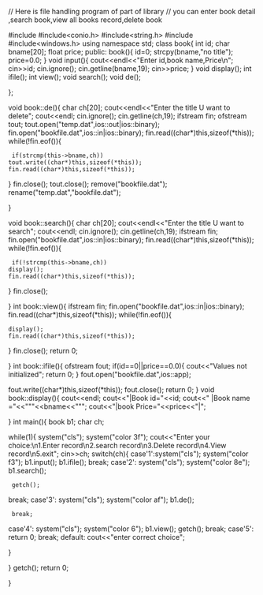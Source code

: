 // Here is file handling program of part of library 
// you can enter book detail ,search book,view all books record,delete book

#include<iostream>
#include<conio.h>
#include<string.h>
#include<fstream>
#include<windows.h>
using namespace std;
class book{
int id;
char bname[20];
float price;
public:
    book(){
    id=0;
    strcpy(bname,"no title");
    price=0.0;
    }
    void input(){
    cout<<endl<<"Enter id,book name,Price\n";
    cin>>id;
    cin.ignore();
    cin.getline(bname,19);
    cin>>price;
    }
    void display();
    int ifile();
    int view();
    void search();
   void de();

};

void book::de(){
    char ch[20];
cout<<endl<<"Enter the title U want to delete";
cout<<endl;
cin.ignore();
cin.getline(ch,19);
ifstream fin;
ofstream tout;
tout.open("temp.dat",ios::out|ios::binary);
fin.open("bookfile.dat",ios::in|ios::binary);
fin.read((char*)this,sizeof(*this));
while(!fin.eof()){

     if(strcmp(this->bname,ch))
    tout.write((char*)this,sizeof(*this));
    fin.read((char*)this,sizeof(*this));

}
fin.close();
tout.close();
remove("bookfile.dat");
rename("temp.dat","bookfile.dat");


}

void book::search(){
char ch[20];
cout<<endl<<"Enter the title U want to search";
cout<<endl;
cin.ignore();
cin.getline(ch,19);
ifstream fin;
fin.open("bookfile.dat",ios::in|ios::binary);
fin.read((char*)this,sizeof(*this));
while(!fin.eof()){

     if(!strcmp(this->bname,ch))
    display();
    fin.read((char*)this,sizeof(*this));

}
fin.close();




}
int book::view(){
ifstream fin;
fin.open("bookfile.dat",ios::in|ios::binary);
fin.read((char*)this,sizeof(*this));
while(!fin.eof()){

    display();
    fin.read((char*)this,sizeof(*this));

}
fin.close();
return 0;

}
int book::ifile(){
ofstream fout;
if(id==0||price==0.0){
    cout<<"Values not initialized";
    return 0;
}
fout.open("bookfile.dat",ios::app);

fout.write((char*)this,sizeof(*this));
fout.close();
return 0;
}
void book::display(){
cout<<endl;
cout<<"|Book id="<<id;
cout<<" |Book name ="<<"\""<<bname<<"\"";
cout<<"|book Price="<<price<<"|";

}
int main(){
book b1;
char ch;

while(1){
        system("cls");
    system("color 3f");
    cout<<"Enter your choice:\n1.Enter record\n2.search record\n3.Delete record\n4.View record\n5.exit";
cin>>ch;
 switch(ch){
 case'1':system("cls");
 system("color f3");
 b1.input();
 b1.ifile();
 break;
 case'2':
     system("cls");
     system("color 8e");
     b1.search();

     getch();
 break;
 case'3':
     system("cls");
     system("color af");
     b1.de();

     break;
 case'4':
     system("cls");
     system("color 6");
     b1.view();
     getch();
     break;
 case'5':
    return 0;
    break;
    default: cout<<"enter correct choice";

 }




}
getch();
return 0;


}
